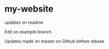 # my-website

updates on readme

Edit on example branch 

Updates made on master on Github before rebase
